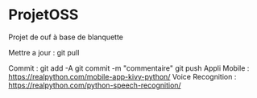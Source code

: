 # ProjetOSS

Projet de ouf à base de blanquette

Mettre a jour : git pull

Commit : git add -A
         git commit -m "commentaire"
         git push
Appli Mobile : https://realpython.com/mobile-app-kivy-python/
Voice Recognition : https://realpython.com/python-speech-recognition/
